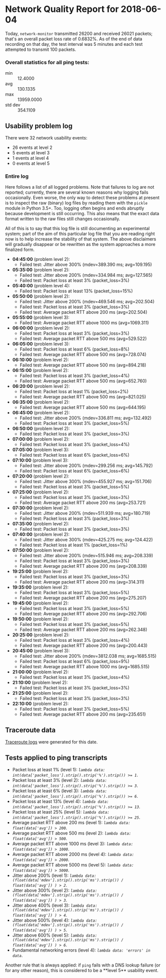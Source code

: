 
# Network Quality Report for 2018-06-04

Today, <code>network-monitor</code> transmitted 26200 and received 26021 packets; that's an overall packet loss rate of 0.6832%. As of the end of data recording on that day, the test interval was 5 minutes and each test attempted to transmit 100 packets.

### Overall statistics for all ping tests:

<dl>
<dt>min</dt><dd>12.4000</dd>
<dt>avg</dt><dd>130.1335</dd>
<dt>max</dt><dd>13959.0000</dd>
<dt>std dev</dt><dd>354.1109</dd>
</dl>


## Usability problem log

There were 32 network usability events:

* 26 events at level 2
* 5 events at level 3
* 1 events at level 4
* 0 events at level 5

### Entire log

Here follows a list of all logged problems. Note that failures to log are not reported; currently,
there are several known reasons why logging fails occasionally. Even worse, the only way to detect these problems at
present is to inspect the raw (binary) log files by reading them with the <code>pickle</code> module in Python 3.5+.
Too, logging often begins and ends abruptly because development is still occurring. This also means that the exact
data format written to the raw files still changes occasionally.

All of this is to say that this log file is still documenting an experimental system; part of the aim of this
particular log file that you are reading right now is to help increase the stability of that system. The above
disclaimers will gradually disappear or be rewritten as the system approaches a more finalized form.

<ul>
<li><strong>04:45:00</strong> (problem level 2):
 <ul>
  <li>Failed test: Jitter above 300% (mdev=389.390 ms; avg=109.195)</li>
 </ul>
</li>
<li><strong>05:35:00</strong> (problem level 2):
 <ul>
  <li>Failed test: Jitter above 200% (mdev=334.984 ms; avg=127.565)</li>
  <li>Failed test: Packet loss at least 3% (packet_loss=3%)</li>
 </ul>
</li>
<li><strong>05:40:00</strong> (problem level 4):
 <ul>
  <li>Failed test: Packet loss at least 13% (packet_loss=15%)</li>
 </ul>
</li>
<li><strong>05:50:00</strong> (problem level 2):
 <ul>
  <li>Failed test: Jitter above 200% (mdev=469.546 ms; avg=202.504)</li>
  <li>Failed test: Packet loss at least 3% (packet_loss=3%)</li>
  <li>Failed test: Average packet RTT above 200 ms (avg=202.504)</li>
 </ul>
</li>
<li><strong>05:55:00</strong> (problem level 3):
 <ul>
  <li>Failed test: Average packet RTT above 1000 ms (avg=1069.311)</li>
 </ul>
</li>
<li><strong>06:00:00</strong> (problem level 2):
 <ul>
  <li>Failed test: Packet loss at least 3% (packet_loss=3%)</li>
  <li>Failed test: Average packet RTT above 500 ms (avg=529.522)</li>
 </ul>
</li>
<li><strong>06:05:00</strong> (problem level 3):
 <ul>
  <li>Failed test: Packet loss at least 6% (packet_loss=8%)</li>
  <li>Failed test: Average packet RTT above 500 ms (avg=728.074)</li>
 </ul>
</li>
<li><strong>06:10:00</strong> (problem level 2):
 <ul>
  <li>Failed test: Average packet RTT above 500 ms (avg=894.218)</li>
 </ul>
</li>
<li><strong>06:15:00</strong> (problem level 2):
 <ul>
  <li>Failed test: Packet loss at least 3% (packet_loss=4%)</li>
  <li>Failed test: Average packet RTT above 500 ms (avg=652.760)</li>
 </ul>
</li>
<li><strong>06:20:00</strong> (problem level 2):
 <ul>
  <li>Failed test: Packet loss at least 1% (packet_loss=2%)</li>
  <li>Failed test: Average packet RTT above 500 ms (avg=821.025)</li>
 </ul>
</li>
<li><strong>06:35:00</strong> (problem level 2):
 <ul>
  <li>Failed test: Average packet RTT above 500 ms (avg=644.195)</li>
 </ul>
</li>
<li><strong>06:45:00</strong> (problem level 2):
 <ul>
  <li>Failed test: Jitter above 200% (mdev=336.811 ms; avg=132.492)</li>
  <li>Failed test: Packet loss at least 3% (packet_loss=5%)</li>
 </ul>
</li>
<li><strong>06:50:00</strong> (problem level 2):
 <ul>
  <li>Failed test: Packet loss at least 3% (packet_loss=3%)</li>
 </ul>
</li>
<li><strong>07:00:00</strong> (problem level 2):
 <ul>
  <li>Failed test: Packet loss at least 3% (packet_loss=4%)</li>
 </ul>
</li>
<li><strong>07:05:00</strong> (problem level 3):
 <ul>
  <li>Failed test: Packet loss at least 6% (packet_loss=6%)</li>
 </ul>
</li>
<li><strong>07:10:00</strong> (problem level 3):
 <ul>
  <li>Failed test: Jitter above 200% (mdev=299.256 ms; avg=145.792)</li>
  <li>Failed test: Packet loss at least 6% (packet_loss=6%)</li>
 </ul>
</li>
<li><strong>07:20:00</strong> (problem level 2):
 <ul>
  <li>Failed test: Jitter above 300% (mdev=455.927 ms; avg=151.706)</li>
  <li>Failed test: Packet loss at least 3% (packet_loss=5%)</li>
 </ul>
</li>
<li><strong>07:25:00</strong> (problem level 2):
 <ul>
  <li>Failed test: Packet loss at least 3% (packet_loss=3%)</li>
  <li>Failed test: Average packet RTT above 200 ms (avg=253.721)</li>
 </ul>
</li>
<li><strong>07:30:00</strong> (problem level 2):
 <ul>
  <li>Failed test: Jitter above 200% (mdev=511.939 ms; avg=180.719)</li>
  <li>Failed test: Packet loss at least 3% (packet_loss=3%)</li>
 </ul>
</li>
<li><strong>07:35:00</strong> (problem level 2):
 <ul>
  <li>Failed test: Packet loss at least 3% (packet_loss=3%)</li>
 </ul>
</li>
<li><strong>07:40:00</strong> (problem level 2):
 <ul>
  <li>Failed test: Jitter above 300% (mdev=425.275 ms; avg=124.422)</li>
  <li>Failed test: Packet loss at least 1% (packet_loss=1%)</li>
 </ul>
</li>
<li><strong>07:50:00</strong> (problem level 2):
 <ul>
  <li>Failed test: Jitter above 200% (mdev=515.946 ms; avg=208.339)</li>
  <li>Failed test: Packet loss at least 3% (packet_loss=3%)</li>
  <li>Failed test: Average packet RTT above 200 ms (avg=208.339)</li>
 </ul>
</li>
<li><strong>19:25:00</strong> (problem level 2):
 <ul>
  <li>Failed test: Packet loss at least 3% (packet_loss=3%)</li>
  <li>Failed test: Average packet RTT above 200 ms (avg=314.311)</li>
 </ul>
</li>
<li><strong>19:35:00</strong> (problem level 2):
 <ul>
  <li>Failed test: Packet loss at least 3% (packet_loss=5%)</li>
  <li>Failed test: Average packet RTT above 200 ms (avg=275.207)</li>
 </ul>
</li>
<li><strong>19:45:00</strong> (problem level 2):
 <ul>
  <li>Failed test: Packet loss at least 3% (packet_loss=5%)</li>
  <li>Failed test: Average packet RTT above 200 ms (avg=292.706)</li>
 </ul>
</li>
<li><strong>19:50:00</strong> (problem level 2):
 <ul>
  <li>Failed test: Packet loss at least 3% (packet_loss=5%)</li>
  <li>Failed test: Average packet RTT above 200 ms (avg=262.348)</li>
 </ul>
</li>
<li><strong>20:25:00</strong> (problem level 2):
 <ul>
  <li>Failed test: Packet loss at least 3% (packet_loss=4%)</li>
  <li>Failed test: Average packet RTT above 200 ms (avg=200.443)</li>
 </ul>
</li>
<li><strong>20:45:00</strong> (problem level 3):
 <ul>
  <li>Failed test: Jitter above 200% (mdev=3812.038 ms; avg=1685.515)</li>
  <li>Failed test: Packet loss at least 6% (packet_loss=9%)</li>
  <li>Failed test: Average packet RTT above 1000 ms (avg=1685.515)</li>
 </ul>
</li>
<li><strong>21:00:00</strong> (problem level 2):
 <ul>
  <li>Failed test: Packet loss at least 3% (packet_loss=4%)</li>
 </ul>
</li>
<li><strong>21:10:00</strong> (problem level 2):
 <ul>
  <li>Failed test: Packet loss at least 3% (packet_loss=3%)</li>
 </ul>
</li>
<li><strong>21:25:00</strong> (problem level 2):
 <ul>
  <li>Failed test: Packet loss at least 3% (packet_loss=3%)</li>
 </ul>
</li>
<li><strong>22:10:00</strong> (problem level 2):
 <ul>
  <li>Failed test: Packet loss at least 3% (packet_loss=5%)</li>
  <li>Failed test: Average packet RTT above 200 ms (avg=235.651)</li>
 </ul>
</li>
</ul>

## Traceroute data

<a href="reports/2018/06/2018-06-04-traceroute.md">Traceroute logs</a> were generated for this date.



## Tests applied to ping transcripts

<ul>
 <li>Packet loss at least 1% (level 1): <i><code>lambda data: int(data['packet_loss'].strip().strip('%').strip()) >= 1</code></i>.</li>
 <li>Packet loss at least 3% (level 2): <i><code>lambda data: int(data['packet_loss'].strip().strip('%').strip()) >= 3</code></i>.</li>
 <li>Packet loss at least 6% (level 3): <i><code>lambda data: int(data['packet_loss'].strip().strip('%').strip()) >= 6</code></i>.</li>
 <li>Packet loss at least 13% (level 4): <i><code>lambda data: int(data['packet_loss'].strip().strip('%').strip()) >= 13</code></i>.</li>
 <li>Packet loss at least 25% (level 5): <i><code>lambda data: int(data['packet_loss'].strip().strip('%').strip()) >= 25</code></i>.</li>
 <li>Average packet RTT above 200 ms (level 1): <i><code>lambda data: float(data['avg']) > 200</code></i>.</li>
 <li>Average packet RTT above 500 ms (level 2): <i><code>lambda data: float(data['avg']) > 500</code></i>.</li>
 <li>Average packet RTT above 1000 ms (level 3): <i><code>lambda data: float(data['avg']) > 1000</code></i>.</li>
 <li>Average packet RTT above 2000 ms (level 4): <i><code>lambda data: float(data['avg']) > 2000</code></i>.</li>
 <li>Average packet RTT above 5000 ms (level 5): <i><code>lambda data: float(data['avg']) > 5000</code></i>.</li>
 <li>Jitter above 200% (level 1): <i><code>lambda data: (float(data['mdev'].strip().strip('ms').strip()) / float(data['avg']) ) > 2</code></i>.</li>
 <li>Jitter above 300% (level 2): <i><code>lambda data: (float(data['mdev'].strip().strip('ms').strip()) / float(data['avg']) ) > 3</code></i>.</li>
 <li>Jitter above 400% (level 3): <i><code>lambda data: (float(data['mdev'].strip().strip('ms').strip()) / float(data['avg']) ) > 4</code></i>.</li>
 <li>Jitter above 500% (level 4): <i><code>lambda data: (float(data['mdev'].strip().strip('ms').strip()) / float(data['avg']) ) > 5</code></i>.</li>
 <li>Jitter above 600% (level 5): <i><code>lambda data: (float(data['mdev'].strip().strip('ms').strip()) / float(data['avg']) ) > 6</code></i>.</li>
 <li>Fundamental networking errors (level 4): <i><code>lambda data: 'errors' in data</code></i>.</li>
</ul>
Another rule that is always applied: if <code>ping</code> fails with a DNS lookup failure (or for any other reason), this is considered to be a **level 5** usability event.
